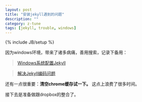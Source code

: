 ```yaml
---
layout: post
title: "安装jekyll遇到的问题"
description: ""
category: z-tune
tags: [jekyll, trouble, windows]
---
```

{% include JB/setup %}

因为windows环境，带来了诸多病痛，善用搜索，记录下备用：

> [Windows系统配置Jekyll](http://yunfeng.sinaapp.com/?p=437)

> [解决Jekyll编码问题](http://www.mcgtts.com/blog/2012/05/30/jekyll-encode/)

还有一点很重要：**清空chrome缓存试一下。**
这点上浪费了很多时间。

接下去是准备做跟dropbox的整合了。